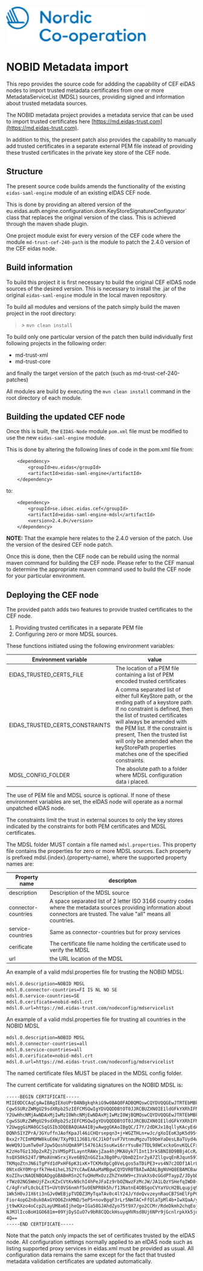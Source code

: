 <img height="100" src="img/nobid-full.svg"></img>

# NOBID Metadata import

This repo provides the source code for addding the capability of CEF eiDAS nodes to import trusted metadata certificates from one or more 
MetadataServiceList (MDSL) sources, providing signed and information about trusted metadata sources.

The NOBID metadata project provides a metadata service that can be used to import trusted certificates here [https://md.eidas-trust.com](https://md.eidas-trust.com).

In addition to this, the present patch also provides the capability to manually add trusted certificates in a separate external PEM file
instead of providing these trusted certificates in the private key store of the CEF node.

## Structure
The present source code builds amends the functionality of the existing `eidas-saml-engine` module of an existing eIDAS CEF node.

This is done by providing an altered version of the eu.eidas.auth.engine.configuration.dom.KeyStoreSignatureConfigurator` class that
replaces the original version of the class. This is achieved through the maven shade plugin.

One project module exist for every version of the CEF code where the module `md-trust-cef-240-path` is the module to patch
the 2.4.0 version of the CEF eidas node.

## Build information
To build this project it is first necessary to build the original CEF eIDAS node sources of the desired version.
This is necessary to install the .jar of the original `eidas-saml-engine` module in the local maven repository.

To build all modules and versions of the patch simply build the maven project in the root directory:

> \> `mvn clean install`

To build only one particular version of the patch then build individually first following projects in the following order:

- md-trust-xml
- md-trust-core

and finally the target version of the patch (such as md-trust-cef-240-patches)

All modules are build by executing the `mvn clean install` command in the root directory of each module.

## Building the updated CEF node
Once this is built, the `EIDAS-Node` module `pom.xml` file must be modified to use the new `eidas-saml-engine` module.

This is done by altering the following lines of code in the pom.xml file from:

        <dependency>
            <groupId>eu.eidas</groupId>
            <artifactId>eidas-saml-engine</artifactId>
        </dependency>


to: 

        <dependency>
            <groupId>se.idsec.eidas.cef</groupId>
            <artifactId>eidas-saml-engine-mdsl</artifactId>
            <version>2.4.0</version>
        </dependency>

**NOTE:** That the example here relates to the 2.4.0 version of the patch. Use the version of the desired CEF node patch.

Once this is done, then the CEF node can be rebuild using the normal maven command for building the CEF node. Please refer to the CEF manual
to determine the appropriate maven command used to build the CEF node for your particular environment.

## Deploying the CEF node
The provided patch adds two features to provide trusted certificates to the CEF node.

1. Providing trusted certificates in a separate PEM file
2. Configuring zero or more MDSL sources.

These functions initiated using the following environment variables:

Environment variable | value
--- | ---
EIDAS_TRUSTED_CERTS_FILE | The location of a PEM file containing a list of PEM encoded trusted certificates
EIDAS_TRUSTED_CERTS_CONSTRAINTS | A comma separated list of either full KeyStore path, or the ending path of a keystore path. If no constraint is defined, then the list of trusted certificates will always be amended with the PEM list. If the constraint is present, Then the trusted list will only be amended when the keyStorePath properties matches one of the specified constraints.
MDSL_CONFIG_FOLDER | The absolute path to a folder where MDSL configuration data i placed.

The use of PEM file and MDSL source is optional. If none of these environment variables are set, the eIDAS node will operate as a normal unpatched eIDAS node.

The constraints limit the trust in external sources to only the key stores indicated by the constraints for both PEM certificates and MDSL certificates.

The MDSL folder MUST contain a file named `mdsl.properties`. This property file contains the properties for zero or more MDSL sources. 
Each property is prefixed mdsl.{index}.{property-name}, where the supported property names are:

Property name | descripton
--- | ---
description | Description of the MDSL source
connector-countries | A space separated list of 2 letter ISO 3166 country codes where the metadata sources providing information about connectors are trusted. The value "all" means all countries.
service-countries | Same as connector-countries but for proxy services
cerificate | The certificate file name holding the certificate used to verify the MDSL
url | the URL location of the MDSL

An example of a valid mdsl.properties file for trusting the NOBID MDSL:

```
mdsl.0.description=NOBID MDSL
mdsl.0.connector-countries=FI IS NL NO SE
mdsl.0.service-countries=SE
mdsl.0.cerificate=nobid-mdsl.crt
mdsl.0.url=https://md.eidas-trust.com/nodeconfig/mdservicelist
```

An example of a valid mdsl.properties file for trusting all countries in the NOBID MDSL

```
mdsl.0.description=NOBID MDSL
mdsl.0.connector-countries=all
mdsl.0.service-countries=all
mdsl.0.cerificate=nobid-mdsl.crt
mdsl.0.url=https://md.eidas-trust.com/nodeconfig/mdservicelist
```

The named certificate files MUST be placed in the MDSL config folder.

The current certificate for validating signatures on the NOBID MDSL is:

```
-----BEGIN CERTIFICATE-----
MIIEODCCAqCgAwIBAgIEXoUPrDANBgkqhkiG9w0BAQ0FADBQMQswCQYDVQQGEwJTRTEbMBkGA1UE
CgwSSURzZWMgU29sdXRpb25zIEFCMSQwIgYDVQQDDBtOT0JJRCBUZXN0IE1ldGFkYXRhIFNlcnZp
Y2UwHhcNMjAwNDAxMjIwMzI0WhcNMjEwNDAxMjIwMzI0WjBQMQswCQYDVQQGEwJTRTEbMBkGA1UE
CgwSSURzZWMgU29sdXRpb25zIEFCMSQwIgYDVQQDDBtOT0JJRCBUZXN0IE1ldGFkYXRhIFNlcnZp
Y2UwggGiMA0GCSqGSIb3DQEBAQUAA4IBjwAwggGKAoIBgQC/I7Y/2dDKJx18qllyKAcyEdAP7IWh
DQNhS1YZPrA/3GYuffnJAofKpaJl46iCHQrsepqn3+j+WGZTHLn+wJc/gXoIEoK3pK5d95+99Ax3
Bxx2r7CImMQMW8kuE6W/TXyPB11J6B1/6CJ1kOfsvF7VtnmuMgzuTb9bmYaDesLBaTUyd4wAIlNC
WeWQ9J1umTw0eFJpw5QoshUQmA9Pl54761AiSsuKwi6rrYsuBe7TDL98WCxckoGnvKQLCFxq0rZ3
K2zHoTGz13Op2xRZj2sVM5pPILayntRAWxjZaa4hjMKAUyk7lInt13rkSBNI8D9BBj4CcR/DUHM/
hsQXS0kS24T/9MoAVnWSrxjXve6B9ZnGGZ1aJBg0Pu/QbmD2Inr2yA7ZllgvqEnRJqun5976Es5H
TKMqoZtnJN6iTgPYd1dPxHF6pK3ixK+TCKMx0pCg0VeLgos5aTDiPE3+vs4N7c2ODf1AlrLWfgFq
0NtxdkY0Mrgrfk7He4iheL352YcCAwEAAaMaMBgwCQYDVR0TBAIwADALBgNVHQ8EBAMCBaAwDQYJ
KoZIhvcNAQENBQADggGBABmRSn2CfuQHeMxOzzZhZYmXW9+c3VakXs0cGGdPTaypZ/JDybDayUbo
rTWz02NG5WmUjFZxcKZxCVtKvN9chI4hPeJFaIz9rbOZNwzFzMcJW/JA1LQzYSHefqIWD8+u2Lni
C/4gFrxFL0cbLET5+UVt0VS6nmhf5u9ENPR0k5h/f13NatnE4OBSgoCVYaYUcH2BLqupjq90fH5t
1Wk5H0vJ1X6ti3nGJv0WEBjpTVDDZ3MyTqaTAv0c4lY24J/YdeQvvzeynRaoCB7SmElFpPCOIdHn
Fior4opGZn8uk0AxGYOO6ZnkMND/5ePS+novBgqF3rLr5NmTAC+FfQlaTpMl4b+IwXQaA/yGcaPZ
jt9wKXzo4oCcp2LayUM8a6IjheQp+IGa58GJAhdZyo75t9X7/go2CCMr/RdeDkmh2chqEojI5TfP
NJMJlIcoBoH1GO681m+09YjDySIuO7v9bR8CQQckHsuyqHVRsd8Uj6NPr9jGcnlrpkXk5jqInQAj
4Q==
-----END CERTIFICATE-----
```

Note that the patch only impacts the set of certificates trusted by the eIDAS node. All configuration settings normally applied to an eIDAS node
such as listing supported proxy services in eidas.xml must be provided as usual. All configuration data remains the same except for the fact that
trusted metadata validation certificates are updated automatically.

